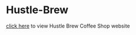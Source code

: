 # Hustle-Brew
[click here](https://chukajoseph99.github.io/Hustle-Brew/) to view Hustle Brew Coffee Shop website
